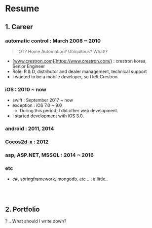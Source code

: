 # Resume

## 1. Career
### automatic control : March 2008 ~ 2010 
> IOT? Home Automation? Ubiquitous? What!?
- [www.crestron.com](https://www.crestron.com/) : crestron korea, Senior Engineer
- Role: R & D, distributor and dealer management, technical support
- I wanted to be a mobile developer, so I left Crestron.

### iOS : 2010 ~ now
- swift : September 2017 ~ now
- exception : iOS 7.0 ~ 9.0
	- During this period, I did other web development.
- I started development with iOS 3.0.

### android : 2011, 2014
### [Cocos2d-x](http://www.cocos2d-x.org/) : 2012
### asp, ASP.NET, MSSQL : 2014 ~ 2016
### etc
- c#, springframework, mongodb, etc .. : a little..

<br /><br />

## 2. Portfolio

? ..
What should I write down?

